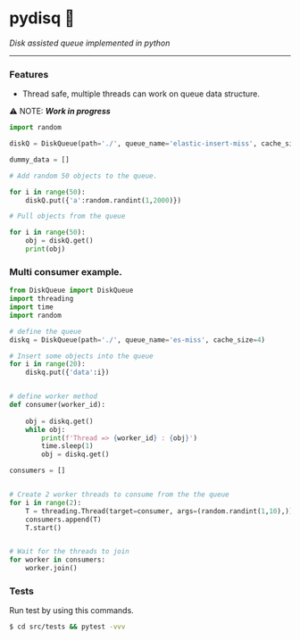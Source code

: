 # pydisq 🦦
 *Disk assisted queue implemented in python*

----

### Features
* Thread safe, multiple threads can work on queue data structure.



⚠️ NOTE:  ***Work in progress***

```python
import random

diskQ = DiskQueue(path='./', queue_name='elastic-insert-miss', cache_size=10)

dummy_data = []

# Add random 50 objects to the queue.

for i in range(50):
    diskQ.put({'a':random.randint(1,2000)})

# Pull objects from the queue

for i in range(50):
    obj = diskQ.get()
    print(obj)
```


### Multi consumer example.
```python
from DiskQueue import DiskQueue
import threading
import time
import random

# define the queue
diskq = DiskQueue(path='./', queue_name='es-miss', cache_size=4)

# Insert some objects into the queue
for i in range(20):
    diskq.put({'data':i})


# define worker method
def consumer(worker_id):
    
    obj = diskq.get()
    while obj:
        print(f'Thread => {worker_id} : {obj}')
        time.sleep(1)
        obj = diskq.get()

consumers = []


# Create 2 worker threads to consume from the the queue
for i in range(2):
    T = threading.Thread(target=consumer, args=(random.randint(1,10),))
    consumers.append(T)
    T.start()


# Wait for the threads to join
for worker in consumers:
    worker.join()
```

### Tests
Run test by using this commands.
```bash
$ cd src/tests && pytest -vvv

```
